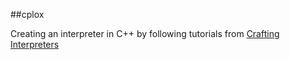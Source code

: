 ##cplox 

Creating an interpreter in C++ by following tutorials from [Crafting Interpreters](https://craftinginterpreters.com)
